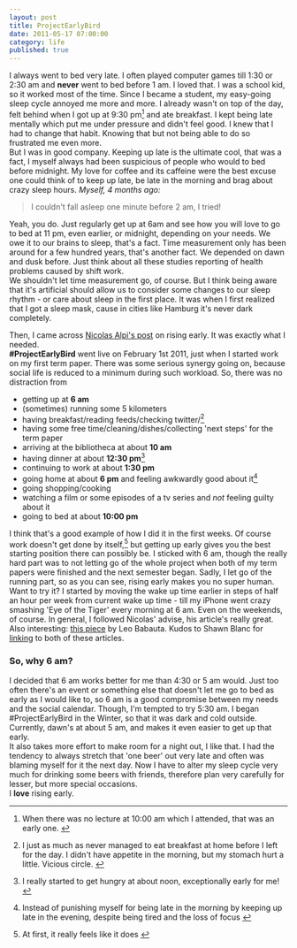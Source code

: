 ```yaml
---
layout: post
title: ProjectEarlyBird
date: 2011-05-17 07:00:00
category: life
published: true
---
```

I always went to bed very late. I often played computer games till 1:30 or 2:30 am and **never** went to bed before 1 am. I loved that. I was a school kid, so it worked most of the time. Since I became a student, my easy-going sleep cycle annoyed me more and more. I already wasn't on top of the day, felt behind when I got up at 9:30 pm[<sup id="fn1b">1</sup>](#fn1) and ate breakfast. I kept being late mentally which put me under pressure and didn't feel good. I knew that I had to change that habit. Knowing that but not being able to do so frustrated me even more.    
But I was in good company. Keeping up late is the ultimate cool, that was a fact, I myself always had been suspicious of people who would to bed before midnight. My love for coffee and its caffeine were the best excuse one could think of to keep up late, be late in the morning and brag about crazy sleep hours. *Myself, 4 months ago:*
> I couldn't fall asleep one minute before 2 am, I tried!

Yeah, you do. Just regularly get up at 6am and see how you will love to go to bed at 11 pm, even earlier, or midnight, depending on your needs. We owe it to our brains to sleep, that's a fact. Time measurement only has been around for a few hundred years, that's another fact. We depended on dawn and dusk before. Just think about all these studies reporting of health problems caused by shift work.  
We shouldn't let time measurement go, of course. But I think being aware that it's artificial should allow us to consider some changes to our sleep rhythm - or care about sleep in the first place. It was when I first realized that I got a sleep mask, cause in cities like Hamburg it's never dark completely.

Then, I came across [Nicolas Alpi's post](http://notgeeklycorrect.com/2011/01/24/5am-wake-up-is-it-crazy-to-wake-up-early) on rising early. It was exactly what I needed.  
 **#ProjectEarlyBird** went live on February 1st 2011, just when I started work on my first term paper. There was some serious synergy going on, because social life is reduced to a minimum during such workload. So, there was no distraction from 

* getting up at **6 am**
* (sometimes) running some 5 kilometers
* having breakfast/reading feeds/checking twitter/[<sup id="fn2b">2</sup>](#fn2)
* having some free time/cleaning/dishes/collecting 'next steps' for the term paper
* arriving at the bibliotheca at about **10 am**
* having dinner at about **12:30 pm**[<sup id="fn3b">3</sup>](#fn3)
* continuing to work at about **1:30 pm**
* going home at about **6 pm** and feeling awkwardly good about it[<sup id="fn4b">4</sup>](#fn4)
* going shopping/cooking
* watching a film or some episodes of a tv series and *not* feeling guilty about it
* going to bed at about **10:00 pm**

I think that's a good example of how I did it in the first weeks. Of course work doesn't get done by itself,[<sup id="fn5b">5</sup>](#fn5) but getting up early gives you the best starting position there can possibly be. I sticked with 6 am, though the really hard part was to not letting go of the whole project when both of my term papers were finished and the next semester began. Sadly, I let go of the running part, so as you can see, rising early makes you no super human.  
Want to try it? I started by moving the wake up time earlier in steps of half an hour per week from current wake up time - till my iPhone went crazy smashing 'Eye of the Tiger' every morning at 6 am. Even on the weekends, of course. In general, I followed Nicolas' advise, his article's really great. Also interesting: [this piece](http://zenhabits.net/10-benefits-of-rising-early-and-how-to-do-it/) by Leo Babauta. Kudos to Shawn Blanc for [linking](http://shawnblanc.net/2011/01/rising-early/) to both of these articles.
### So, why 6 am? ###
I decided that 6 am works better for me than 4:30 or 5 am would. Just too often there's an event or something else that doesn't let me go to bed as early as I would like to, so 6 am is a good compromise between my needs and the social calendar. Though, I'm tempted to try 5:30 am. I began #ProjectEarlyBird in the Winter, so that it was dark and cold outside. Currently, dawn's at about 5 am, and makes it even easier to get up that early.  
It also takes more effort to make room for a night out, I like that. I had the tendency to always stretch that 'one beer' out very late and often was blaming myself for it the next day. Now I have to alter my sleep cycle very much for drinking some beers with friends, therefore plan very carefully for lesser, but more special occasions.  
I **love** rising early.
</div>


---

1. <span id="fn1">When there was no lecture at 10:00 am which I attended, that was an early one.</span> [&#8617;](#fn1b)

2. <span id="fn2">I just as much as never managed to eat breakfast at home before I left for the day. I didn't have appetite in the morning, but my stomach hurt a little. Vicious circle.</span> [&#8617;](#fn2b)

3. <span id="fn3">I really started to get hungry at about noon, exceptionally early for me!</span> [&#8617;](#fn3b)

4. <span id="fn4">Instead of punishing myself for being late in the morning by keeping up late in the evening, despite being tired and the loss of focus</span> [&#8617;](#fn4b)

5. At first, it really feels like it does</span> [&#8617;](#fn5b)
